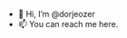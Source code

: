 - 👋 Hi, I’m @dorjeozer
- 📫 You can reach me here.

<!---
dorjeozer/dorjeozer is a ✨ special ✨ repository because its `README.md` (this file) appears on your GitHub profile.
You can click the Preview link to take a look at your changes.
--->
